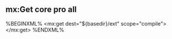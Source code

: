 ## mx:Get <span class="label">core</span> <span class="label label-success">pro</span> <span class="label label-info">all</span>

%BEGINXML%
<mx:get dest="${basedir}/ext" scope="compile">
	<dependency coordinates="javax.mail:mail:1.4" />
	<dependency coordinates="javax.activation:activation:1.1" />
</mx:get>
%ENDXML%